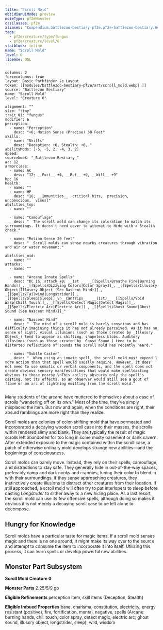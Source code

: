 ```yaml
---
title: "Scroll Mold"
obsidianUIMode: preview
noteType: pf2eMonster
cssClasses: pf2e
aliases: "Compendium.battlezoo-bestiary-pf2e.pf2e-battlezoo-bestiary.Actor.ga6jCZzeR6rr7iMn" 
tags:
  - pf2e/creature/type/fungus
  - pf2e/creature/level/0
statblock: inline
name: "Scroll Mold"
level: 0
license: OGL
---
```


```statblock
columns: 2
forcecolumns: true
layout: Basic Pathfinder 2e Layout
token: [[modules/battlezoo-bestiary-pf2e/art/scroll_mold.webp| ]]
source: "Battlezoo Bestiary"
name: "Scroll Mold"
level: "Creature 0"

alignment: ""
size: "tiny"
trait_01: "fungus"
modifier: 6
perception:
  - name: "Perception"
    desc: "+6; Motion Sense (Precise) 30 Feet"
skills:
  - name: "Skills"
    desc: "Deception: +6, Stealth: +8, "
abilityMods: [-5, -5, 2, -4, 3, 2]
speed: 
sourcebook: "_Battlezoo Bestiary_"
ac: 12
armorclass:
  - name: AC
    desc: "12; __Fort__ +6, __Ref__ +0, __Will__ +9"
hp: 16
health:
  - name: ""
  - name: HP
    desc: "16; __Immunities__  critical hits,  precision,  unconscious,  visual"
abilities_top:
  - name: ""

  - name: "Camouflage"
    desc: "  The scroll mold can change its coloration to match its surroundings. It doesn't need cover to attempt to Hide with a Stealth check."

  - name: "Motion Sense 30 feet"
    desc: "  Scroll molds can sense nearby creatures through vibration and air or water movement."

abilities_mid:
  - name: ""
attacks:
  - name: ""

  - name: "Arcane Innate Spells"
    desc: "DC 16, attack +8; __1st __  _[[Spells/Breathe Fire|Burning Hands]]_, _[[Spells/Dizzying Colors|Color Spray]]_, _[[Spells/Illusory Object|Illusory Object (See Nascent Mind)]]_, _[[Spells/Tailwind|Longstrider]]_, _[[Spells/Sleep|Sleep]]_\n__Cantrips__  __(1st)__ _[[Spells/Void Warp|Chill Touch]]_, _[[Spells/Detect Magic|Detect Magic]]_, _[[Spells/Electric Arc|Electric Arc]]_, _[[Spells/Ghost Sound|Ghost Sound (See Nascent Mind)]]_"

  - name: "Nascent Mind"
    desc: "  The mind of a scroll mold is barely conscious and has difficulty imagining things it has not already perceived. As it has no sense of sight, visual illusions (such as those created by _Illusory Object_) tend to appear as shifting, shapeless blobs. Auditory illusions (such as those created by _Ghost Sound_) tend to be distorted reflections of sounds the scroll mold has recently heard."

  - name: "Subtle Caster"
    desc: "  When using an innate spell, the scroll mold must expend 1 more action than that spell would usually require. However, it does not need to use somatic or verbal components, and the spell does not create obvious sensory manifestations that would make spellcasting obvious to those nearby.\nThis ability obscures only the spell's casting, not its effects, so an observer would still see a gout of flame or an arc of lightning emitting from the scroll mold."
 
```



Many students of the arcane have muttered to themselves about a case of scrolls "wandering off on its own." Most of the time, they've simply misplaced the item. But now and again, when the conditions are right, their absurd ramblings are more right than they realize.

Scroll molds are colonies of color-shifting mold that have permeated and incorporated a decaying wooden scroll case into their masses, the scrolls within rendered slimy and blank. They are typically the result of magic scrolls left abandoned for too long in some musty basement or dank cavern. After extended exposure to the magic contained within the scroll case, a patch of otherwise ordinary mold develops strange new abilities—and the beginnings of consciousness.

Scroll molds can barely move. Instead, they rely on their spells, camouflage, and distractions to stay safe. They generally hide in out-of-the-way spaces, preferably damp and dark nooks and crannies, tuning their color to blend in with their surroundings. If they sense approaching creatures, they instinctively create illusions to distract other creatures from their location. If still approached, a scroll mold will often try to put interlopers to sleep before casting _Longstrider_ to slither away to a new hiding place. As a last resort, the scroll mold can use its few offensive spells, although doing so makes it obvious it is not merely a decaying scroll case to be left alone to decompose.

## Hungry for Knowledge

Scroll molds have a particular taste for magic items. If a scroll mold senses magic and there is no one around, it might make its way over to the source and attempt to consume the item to incorporate it into itself. Utilizing this process, it can learn spells or develop powerful new abilities.

## Monster Part Subsystem

**Scroll Mold Creature 0**

**Monster Parts** 2.25/5/9 gp

**Eligible Refinements** perception item, skill items (Deception, Stealth)

**Eligible Imbued Properties** bane, charisma, constitution, electricity, energy resistant (positive), fire, fortification, mental, negative, spells (Arcane: burning hands, chill touch, color spray, detect magic, electric arc, ghost sound, illusory object, longstrider, sleep), wild, wisdom
